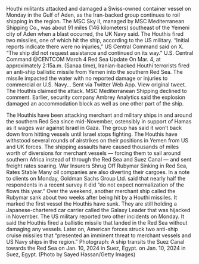Houthi militants attacked and damaged a Swiss-owned container vessel on Monday in the Gulf of Aden, as the Iran-backed group continues to roil shipping in the region.
The MSC Sky II, managed by MSC Mediterranean Shipping Co., was about 91 miles (146 kilometers) southeast of the Yemeni city of Aden when a blast occurred, the UK Navy said. The Houthis fired two missiles, one of which hit the ship, according to the US military.
“Initial reports indicate there were no injuries,” US Central Command said on X. “The ship did not request assistance and continued on its way.”
U.S. Central Command
@CENTCOM
March 4 Red Sea Update
On Mar. 4, at approximately 2:15a.m. (Sanaa time), Iranian-backed Houthi terrorists fired an anti-ship ballistic missile from Yemen into the southern Red Sea. The missile impacted the water with no reported damage or injuries to commercial or U.S. Navy…
Sent via Twitter Web App.
View original tweet.
The Houthis claimed the attack. MSC Mediterranean Shipping declined to comment.
Earlier, security company Ambrey Analytics said the explosion damaged an accommodation block as well as one other part of the ship.

The Houthis have been attacking merchant and military ships in and around the southern Red Sea since mid-November, ostensibly in support of Hamas as it wages war against Israel in Gaza. The group has said it won’t back down from hitting vessels until Israel stops fighting.
The Houthis have withstood several rounds of airstrikes on their positions in Yemen from US and UK forces. The shipping assaults have caused thousands of miles worth of diversions for merchant vessels — forcing them to sail around southern Africa instead of through the Red Sea and Suez Canal — and sent freight rates soaring.
War Insurers Shrug Off Rubymar Sinking in Red Sea, Rates Stable
Many oil companies are also diverting their cargoes. In a note to clients on Monday, Goldman Sachs Group Ltd. said that nearly half the respondents in a recent survey it did “do not expect normalization of the flows this year.”
Over the weekend, another merchant ship called the Rubymar sank about two weeks after being hit by a Houthi missiles. It marked the first vessel the Houthis have sunk. They are still holding a Japanese-chartered car carrier called the Galaxy Leader that was hijacked in November.
The US military reported two other incidents on Monday. It said the Houthis fired a ballistic missile that landed in the Red Sea without damaging any vessels. Later on, American forces struck two anti-ship cruise missiles that “presented an imminent threat to merchant vessels and US Navy ships in the region.”
Photograph: A ship transits the Suez Canal towards the Red Sea on Jan. 10, 2024 in Suez, Egypt. on Jan. 10, 2024 in Suez, Egypt. (Photo by Sayed Hassan/Getty Images)